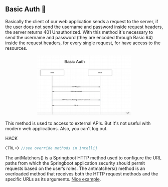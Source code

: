 ## Basic Auth :beginner:
Basically the client of our web application sends a request to the server, if the user does not send the username and password inside 
request headers, the server returns 401 Unauthorized.
With this method it's necessary to send the username and password (they are encoded through Basic 64) inside the request headers, 
for every single request, for have access to the resources. 
<div align="center">
<img src="./Images/basic-auth.jpg" width="300px">
</div>


This method is used to access to external APIs. But it's not useful with  modern web applications. 
Also, you can't log out.

HACK 

``` Java
CTRL+O //see override methods in intellij
```

The antMatchers() is a Springboot HTTP method used to configure the URL paths from which the Springboot application security should permit requests based on the user’s roles. The antmatchers() method is an overloaded method that receives both the HTTP request methods and the specific URLs as its arguments.
[Nice example](https://www.section.io/engineering-education/springboot-antmatchers/).



